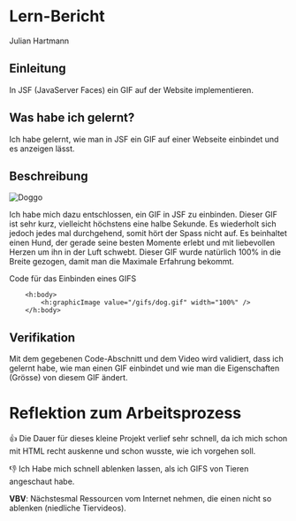 # Lern-Bericht
Julian Hartmann

## Einleitung

In JSF (JavaServer Faces) ein GIF auf der Website implementieren.

## Was habe ich gelernt?

Ich habe gelernt, wie man in JSF ein GIF auf einer Webseite einbindet und es anzeigen lässt.

## Beschreibung

![Doggo](https://media.giphy.com/media/3yf0a7KmQyzhL4hle4/giphy.gif)

Ich habe mich dazu entschlossen, ein GIF in JSF zu einbinden. Dieser GIF ist sehr kurz, vielleicht höchstens eine halbe Sekunde. Es wiederholt sich jedoch jedes mal durchgehend, somit hört der Spass nicht auf. Es beinhaltet einen Hund, der gerade seine besten Momente erlebt und mit liebevollen Herzen um ihn in der Luft schwebt. Dieser GIF wurde natürlich 100% in die Breite gezogen, damit man die Maximale Erfahrung bekommt.

Code für das Einbinden eines GIFS
```
    <h:body>
        <h:graphicImage value="/gifs/dog.gif" width="100%" />
    </h:body>
```

## Verifikation

Mit dem gegebenen Code-Abschnitt und dem Video wird validiert, dass ich gelernt habe, wie man einen GIF einbindet und wie man die Eigenschaften (Grösse) von diesem GIF ändert.

# Reflektion zum Arbeitsprozess

👍 Die Dauer für dieses kleine Projekt verlief sehr schnell, da ich mich schon mit HTML recht auskenne und schon wusste, wie ich vorgehen soll.

👎 Ich Habe mich schnell ablenken lassen, als ich GIFS von Tieren angeschaut habe.

**VBV**: Nächstesmal Ressourcen vom Internet nehmen, die einen nicht so ablenken (niedliche Tiervideos).
